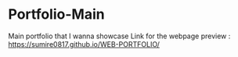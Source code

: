 # Portfolio-Main
Main portfolio that I wanna showcase
Link for the webpage preview : https://sumire0817.github.io/WEB-PORTFOLIO/
